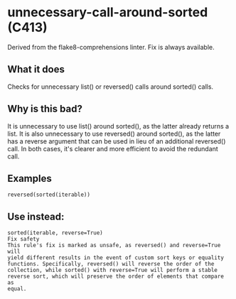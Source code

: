 # unnecessary-call-around-sorted (C413)
Derived from the flake8-comprehensions linter.
Fix is always available.
## What it does
Checks for unnecessary list() or reversed() calls around sorted()
calls.
## Why is this bad?
It is unnecessary to use list() around sorted(), as the latter already
returns a list.
It is also unnecessary to use reversed() around sorted(), as the latter
has a reverse argument that can be used in lieu of an additional
reversed() call.
In both cases, it's clearer and more efficient to avoid the redundant call.
## Examples
```
reversed(sorted(iterable))
```
## Use instead:
```
sorted(iterable, reverse=True)
Fix safety
This rule's fix is marked as unsafe, as reversed() and reverse=True will
yield different results in the event of custom sort keys or equality
functions. Specifically, reversed() will reverse the order of the
collection, while sorted() with reverse=True will perform a stable
reverse sort, which will preserve the order of elements that compare as
equal.
```